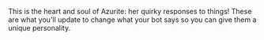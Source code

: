 This is the heart and soul of Azurite: her quirky responses to things!  These are what you'll update to change what your bot says so you can give them a unique personality.
